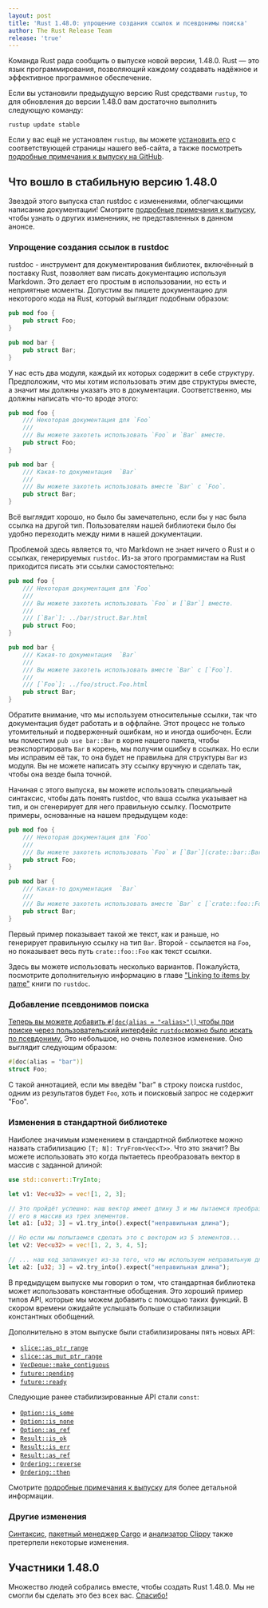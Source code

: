 ```yaml
---
layout: post
title: 'Rust 1.48.0: упрощение создания ссылок и псевдонимы поиска'
author: The Rust Release Team
release: 'true'
---
```


Команда Rust рада сообщить о выпуске новой версии, 1.48.0. Rust — это язык программирования, позволяющий каждому создавать надёжное и эффективное программное обеспечение.

Если вы установили предыдущую версию Rust средствами `rustup`, то для обновления до версии 1.48.0 вам достаточно выполнить следующую команду:

```console
rustup update stable
```

Если у вас ещё не установлен `rustup`, вы можете [установить его] с соответствующей страницы нашего веб-сайта, а также посмотреть [подробные примечания к выпуску на GitHub].

## Что вошло в стабильную версию 1.48.0

Звездой этого выпуска стал rustdoc с изменениями, облегчающими написание документации! Смотрите [подробные примечания к выпуску](https://github.com/rust-lang/rust/blob/master/RELEASES.md#version-1480-2020-11-19), чтобы узнать о других изменениях, не представленных в данном анонсе.

### Упрощение создания ссылок в rustdoc

rustdoc - инструмент для документирования библиотек, включённый в поставку Rust, позволяет вам писать документацию используя Markdown. Это делает его простым в использовании, но есть и неприятные моменты. Допустим вы пишете документацию для некоторого кода на Rust, который выглядит подобным образом:

```rust
pub mod foo {
    pub struct Foo;
}

pub mod bar {
    pub struct Bar;
}
```

У нас есть два модуля, каждый их которых содержит в себе структуру. Предположим, что мы хотим использовать этим две структуры вместе, а значит мы должны указать это в документации. Соответственно, мы должны написать что-то вроде этого:

```rust
pub mod foo {
    /// Некоторая документация для `Foo`
    ///
    /// Вы можете захотеть использовать `Foo` и `Bar` вместе.
    pub struct Foo;
}

pub mod bar {
    /// Какая-то документация  `Bar`
    ///
    /// Вы можете захотеть использовать вместе `Bar` с `Foo`.
    pub struct Bar;
}
```

Всё выглядит хорошо, но было бы замечательно, если бы у нас была ссылка на другой тип. Пользователям нашей библиотеки было бы удобно переходить между ними в нашей документации.

Проблемой здесь является то, что Markdown не знает ничего о Rust и о ссылках, генерируемых `rustdoc`. Из-за этого программистам на Rust приходится писать эти ссылки самостоятельно:

```rust
pub mod foo {
    /// Некоторая документация для `Foo`
    ///
    /// Вы можете захотеть использовать `Foo` и [`Bar`] вместе.
    ///
    /// [`Bar`]: ../bar/struct.Bar.html
    pub struct Foo;
}

pub mod bar {
    /// Какая-то документация  `Bar`
    ///
    /// Вы можете захотеть использовать вместе `Bar` с [`Foo`].
    ///
    /// [`Foo`]: ../foo/struct.Foo.html
    pub struct Bar;
}
```

Обратите внимание, что мы используем относительные ссылки, так что документация будет работать и в оффлайне. Этот процесс не только утомительный и подверженный ошибкам, но и иногда ошибочен. Если мы поместим `pub use bar::Bar` в корне нашего пакета, чтобы реэкспортировать `Bar` в корень, мы получим ошибку в ссылках. Но если мы исправим её так, то она будет не правильна для структуры `Bar` из модуля. Вы не можете написать эту ссылку вручную и сделать так, чтобы она везде была точной.

Начиная с этого выпуска, вы можете использовать специальный синтаксис, чтобы дать понять rustdoc, что ваша ссылка указывает на тип, и он сгенерирует для него правильную ссылку. Посмотрите примеры, основанные на нашем предыдущем коде:

```rust
pub mod foo {
    /// Некоторая документация для `Foo`
    ///
    /// Вы можете захотеть использовать `Foo` и [`Bar`](crate::bar::Bar) вместе.
    pub struct Foo;
}

pub mod bar {
    /// Какая-то документация  `Bar`
    ///
    /// Вы можете захотеть использовать вместе `Bar` с [`crate::foo::Foo`].
    pub struct Bar;
}
```

Первый пример показывает такой же текст, как и раньше, но генерирует правильную ссылку на тип `Bar`. Второй - ссылается на `Foo`, но показывает весь путь `crate::foo::Foo` как текст ссылки.

Здесь вы можете использовать несколько вариантов. Пожалуйста, посмотрите дополнительную информацию в главе ["Linking to items by name"](https://doc.rust-lang.org/stable/rustdoc/linking-to-items-by-name.html) книги по `rustdoc`.

### Добавление псевдонимов поиска

[Теперь вы можете добавить `#[doc(alias = "<alias>")]` чтобы при поиске через пользовательский интерфейс `rustdoc`можно было искать по псевдониму.](https://github.com/rust-lang/rust/pull/75740/) Это небольшое, но очень полезное изменение. Оно выглядит следующим образом:

```rust
#[doc(alias = "bar")]
struct Foo;
```

С такой аннотацией, если мы введём "bar" в строку поиска rustdoc, одним из результатов будет `Foo`, хоть и поисковый запрос не содержит "Foo".

### Изменения в стандартной библиотеке

Наиболее значимым изменением в стандартной библиотеке можно назвать стабилизацию `[T; N]: TryFrom<Vec<T>>`. Что это значит? Вы можете использовать это когда пытаетесь преобразовать вектор в массив с заданной длиной:

```rust
use std::convert::TryInto;

let v1: Vec<u32> = vec![1, 2, 3];

// Это пройдёт успешно: наш вектор имеет длину 3 и мы пытаемся преобразовать
// его в массив из трех элементов.
let a1: [u32; 3] = v1.try_into().expect("неправильная длина");

// Но если мы попытаемся сделать это с вектором из 5 элементов...
let v2: Vec<u32> = vec![1, 2, 3, 4, 5];

// ... наш код запаникует из-за того, что мы используем неправильную длину.
let a2: [u32; 3] = v2.try_into().expect("неправильная длина");
```

В предыдущем выпуске мы говорил о том, что стандартная библиотека может использовать константные обобщения. Это хороший пример типов API, которые мы можем добавить с помощью таких функций. В скором времени ожидайте услышать больше о стабилизации константных обобщений.

Дополнительно в этом выпуске были стабилизированы пять новых API:

- [`slice::as_ptr_range`]
- [`slice::as_mut_ptr_range`]
- [`VecDeque::make_contiguous`]
- [`future::pending`]
- [`future::ready`]

Следующие ранее стабилизированные API стали `const`:

- [`Option::is_some`]
- [`Option::is_none`]
- [`Option::as_ref`]
- [`Result::is_ok`]
- [`Result::is_err`]
- [`Result::as_ref`]
- [`Ordering::reverse`]
- [`Ordering::then`]

Смотрите [подробные примечания к выпуску](https://github.com/rust-lang/rust/blob/master/RELEASES.md#version-1480-2020-11-19) для более детальной информации.

### Другие изменения

[Синтаксис](https://github.com/rust-lang/rust/blob/master/RELEASES.md#version-1480-2020-11-19), [пакетный менеджер Cargo] и [анализатор Clippy] также претерпели некоторые изменения.

## Участники 1.48.0

Множество людей собрались вместе, чтобы создать Rust 1.48.0. Мы не смогли бы сделать это без всех вас. [Спасибо!](https://thanks.rust-lang.org/rust/1.48.0/)


[установить его]: https://www.rust-lang.org/tools/install
[подробные примечания к выпуску на GitHub]: https://github.com/rust-lang/rust/blob/master/RELEASES.md#version-1480-2020-11-19
[`Option::is_some`]: https://github.com/rust-lang/rust/pull/75740/
[`Option::is_none`]: https://doc.rust-lang.org/std/option/enum.Option.html#method.is_some
[`Option::as_ref`]: https://doc.rust-lang.org/std/option/enum.Option.html#method.is_none
[`Result::is_ok`]: https://doc.rust-lang.org/std/option/enum.Option.html#method.as_ref
[`Result::is_err`]: https://doc.rust-lang.org/std/result/enum.Result.html#method.is_ok
[`Result::as_ref`]: https://doc.rust-lang.org/std/result/enum.Result.html#method.is_err
[`Ordering::reverse`]: https://doc.rust-lang.org/std/result/enum.Result.html#method.as_ref
[`Ordering::then`]: https://doc.rust-lang.org/std/cmp/enum.Ordering.html#method.reverse
[`slice::as_ptr_range`]: https://doc.rust-lang.org/std/cmp/enum.Ordering.html#method.then
[`slice::as_mut_ptr_range`]: https://doc.rust-lang.org/std/primitive.slice.html#method.as_ptr_range
[`VecDeque::make_contiguous`]: https://doc.rust-lang.org/std/primitive.slice.html#method.as_mut_ptr_range
[`future::pending`]: https://doc.rust-lang.org/std/collections/struct.VecDeque.html#method.make_contiguous
[`future::ready`]: https://doc.rust-lang.org/std/future/fn.pending.html
[пакетный менеджер Cargo]: https://doc.rust-lang.org/std/future/fn.ready.html
[анализатор Clippy]: https://github.com/rust-lang/cargo/blob/master/CHANGELOG.md#cargo-148-2020-11-19